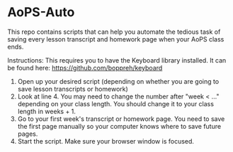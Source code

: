 # AoPS-Auto
This repo contains scripts that can help you automate the tedious task of saving every lesson transcript and homework page when your AoPS class ends.

Instructions:
This requires you to have the Keyboard library installed. It can be found here:
https://github.com/boppreh/keyboard

1. Open up your desired script (depending on whether you are going to save lesson transcripts or homework)
2. Look at line 4. You may need to change the number after "week < ..." depending on your class length. You should change it to your class length in weeks + 1.
2. Go to your first week's transcript or homework page. You need to save the first page manually so your computer knows where to save future pages.
3. Start the script. Make sure your browser window is focused.
